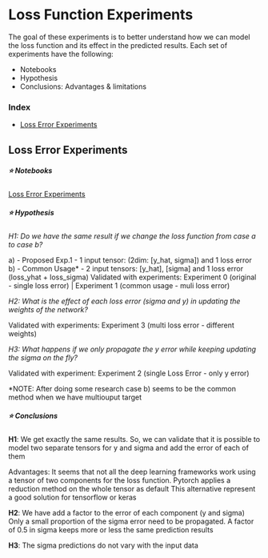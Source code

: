 # Loss Function Experiments

The goal of these experiments is to better understand how we can model the loss function and its effect in the predicted results.
Each set of experiments have the following:

  - Notebooks
  - Hypothesis 
  - Conclusions: Advantages & limitations

### Index

* [Loss Error Experiments](#LossError) 

<h2 id="LossError">Loss Error Experiments</h2> 

##### :star: Notebooks

[Loss Error Experiments](./loss_error_experiments.ipynb)

##### :star: Hypothesis

*H1: Do we have the same result if we change the loss function from case a to case b?*

a) - Proposed Exp.1 - 1 input tensor: (2dim: [y_hat, sigma]) and 1 loss error
b) - Common Usage* - 2 input tensors: [y_hat], [sigma] and 1 loss error (loss_yhat + loss_sigma)
Validated with experiments: Experiment 0 (original - single loss error) | Experiment 1 (common usage - muli loss error)

*H2: What is the effect of each loss error (sigma and y) in updating the weights of the network?*

Validated with experiments: Experiment 3 (multi loss error - different weights)

*H3: What happens if we only propagate the y error while keeping updating the sigma on the fly?*

Validated with experiment: Experiment 2 (single Loss Error - only y error)

*NOTE: After doing some research case b) seems to be the common method when we have multiouput target

##### :star: Conclusions

**H1**:
We get exactly the same results.
So, we can validate that it is possible to model two separate tensors for y and sigma and add the error of each of them

Advantages:
It seems that not all the deep learning frameworks work using a tensor of two components for the loss function. Pytorch applies a reduction method on the whole tensor as default
This alternative represent a good solution for tensorflow or keras

**H2**:
We have add a factor to the error of each component (y and sigma)
Only a small proportion of the sigma error need to be propagated.
A factor of 0.5 in sigma keeps more or less the same prediction results

**H3**:
The sigma predictions do not vary with the input data 


